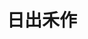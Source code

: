 ---
title: "日出禾作"
description: "日出禾作"
layout: shop
keywords:
  - 美食競賽
  - 台灣美食
  - 美食精選
datePublished: "2025-06-30"
dateModified: "2025-07-05"
city: "台東縣"
district: "關山鎮"
address: "台東縣關山鎮"
phone: "0934254225"
geo: "23.00883812667777, 121.17446331185239"
google_map: "https://maps.app.goo.gl/fcdGazZMM8UPkXPcA"
footinder: "https://footinder.com.tw/%E5%8F%B0%E6%9D%B1%E7%B8%A3%E9%97%9C%E5%B1%B1%E9%8E%AE/75186/"
official: "https://www.facebook.com/richuhezuo/"
award:
  - name: "500盤"
    year: "2024"
    entries:
      - dishes:
          - "炙燒SILAW飯糰"

---